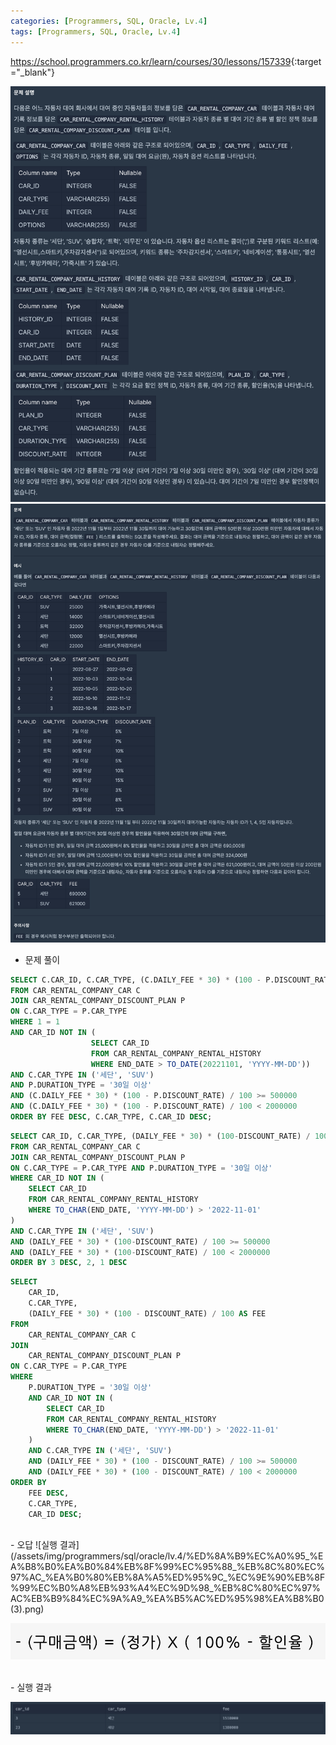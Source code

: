 ```yaml
---
categories: [Programmers, SQL, Oracle, Lv.4]
tags: [Programmers, SQL, Oracle, Lv.4] 
---
```


<https://school.programmers.co.kr/learn/courses/30/lessons/157339>{:target="_blank"}

![문제](/assets/img/programmers/sql/oracle/lv.4/%ED%8A%B9%EC%A0%95_%EA%B8%B0%EA%B0%84%EB%8F%99%EC%95%88_%EB%8C%80%EC%97%AC_%EA%B0%80%EB%8A%A5%ED%95%9C_%EC%9E%90%EB%8F%99%EC%B0%A8%EB%93%A4%EC%9D%98_%EB%8C%80%EC%97%AC%EB%B9%84%EC%9A%A9_%EA%B5%AC%ED%95%98%EA%B8%B0(1).png)
![문제](/assets/img/programmers/sql/oracle/lv.4/%ED%8A%B9%EC%A0%95_%EA%B8%B0%EA%B0%84%EB%8F%99%EC%95%88_%EB%8C%80%EC%97%AC_%EA%B0%80%EB%8A%A5%ED%95%9C_%EC%9E%90%EB%8F%99%EC%B0%A8%EB%93%A4%EC%9D%98_%EB%8C%80%EC%97%AC%EB%B9%84%EC%9A%A9_%EA%B5%AC%ED%95%98%EA%B8%B0(2).png)

- 문제 풀이

```sql
SELECT C.CAR_ID, C.CAR_TYPE, (C.DAILY_FEE * 30) * (100 - P.DISCOUNT_RATE) / 100  AS "FEE"
FROM CAR_RENTAL_COMPANY_CAR C
JOIN CAR_RENTAL_COMPANY_DISCOUNT_PLAN P
ON C.CAR_TYPE = P.CAR_TYPE
WHERE 1 = 1 
AND CAR_ID NOT IN (
                  SELECT CAR_ID 
                  FROM CAR_RENTAL_COMPANY_RENTAL_HISTORY
                  WHERE END_DATE > TO_DATE(20221101, 'YYYY-MM-DD'))
AND C.CAR_TYPE IN ('세단', 'SUV')
AND P.DURATION_TYPE = '30일 이상'
AND (C.DAILY_FEE * 30) * (100 - P.DISCOUNT_RATE) / 100 >= 500000 
AND (C.DAILY_FEE * 30) * (100 - P.DISCOUNT_RATE) / 100 < 2000000
ORDER BY FEE DESC, C.CAR_TYPE, C.CAR_ID DESC;
```
```sql
SELECT CAR_ID, C.CAR_TYPE, (DAILY_FEE * 30) * (100-DISCOUNT_RATE) / 100 AS FEE
FROM CAR_RENTAL_COMPANY_CAR C
JOIN CAR_RENTAL_COMPANY_DISCOUNT_PLAN P
ON C.CAR_TYPE = P.CAR_TYPE AND P.DURATION_TYPE = '30일 이상'
WHERE CAR_ID NOT IN (
    SELECT CAR_ID
    FROM CAR_RENTAL_COMPANY_RENTAL_HISTORY
    WHERE TO_CHAR(END_DATE, 'YYYY-MM-DD') > '2022-11-01'
)
AND C.CAR_TYPE IN ('세단', 'SUV')
AND (DAILY_FEE * 30) * (100-DISCOUNT_RATE) / 100 >= 500000
AND (DAILY_FEE * 30) * (100-DISCOUNT_RATE) / 100 < 2000000
ORDER BY 3 DESC, 2, 1 DESC
```
```sql
SELECT
    CAR_ID,
    C.CAR_TYPE,
    (DAILY_FEE * 30) * (100 - DISCOUNT_RATE) / 100 AS FEE
FROM
    CAR_RENTAL_COMPANY_CAR C
JOIN
    CAR_RENTAL_COMPANY_DISCOUNT_PLAN P
ON C.CAR_TYPE = P.CAR_TYPE
WHERE
    P.DURATION_TYPE = '30일 이상'
    AND CAR_ID NOT IN (
        SELECT CAR_ID
        FROM CAR_RENTAL_COMPANY_RENTAL_HISTORY
        WHERE TO_CHAR(END_DATE, 'YYYY-MM-DD') > '2022-11-01'
    )
    AND C.CAR_TYPE IN ('세단', 'SUV')
    AND (DAILY_FEE * 30) * (100 - DISCOUNT_RATE) / 100 >= 500000
    AND (DAILY_FEE * 30) * (100 - DISCOUNT_RATE) / 100 < 2000000
ORDER BY
    FEE DESC,
    C.CAR_TYPE,
    CAR_ID DESC;
```


<br>
- 오답
![실행 결과](/assets/img/programmers/sql/oracle/lv.4/%ED%8A%B9%EC%A0%95_%EA%B8%B0%EA%B0%84%EB%8F%99%EC%95%88_%EB%8C%80%EC%97%AC_%EA%B0%80%EB%8A%A5%ED%95%9C_%EC%9E%90%EB%8F%99%EC%B0%A8%EB%93%A4%EC%9D%98_%EB%8C%80%EC%97%AC%EB%B9%84%EC%9A%A9_%EA%B5%AC%ED%95%98%EA%B8%B0(3).png)

![실행 결과](/assets/img/programmers/sql/oracle/lv.4/%ED%8A%B9%EC%A0%95_%EA%B8%B0%EA%B0%84%EB%8F%99%EC%95%88_%EB%8C%80%EC%97%AC_%EA%B0%80%EB%8A%A5%ED%95%9C_%EC%9E%90%EB%8F%99%EC%B0%A8%EB%93%A4%EC%9D%98_%EB%8C%80%EC%97%AC%EB%B9%84%EC%9A%A9_%EA%B5%AC%ED%95%98%EA%B8%B0(4).png)

<br>
- 실행 결과

![실행 결과](/assets/img/programmers/sql/oracle/lv.4/%ED%8A%B9%EC%A0%95_%EA%B8%B0%EA%B0%84%EB%8F%99%EC%95%88_%EB%8C%80%EC%97%AC_%EA%B0%80%EB%8A%A5%ED%95%9C_%EC%9E%90%EB%8F%99%EC%B0%A8%EB%93%A4%EC%9D%98_%EB%8C%80%EC%97%AC%EB%B9%84%EC%9A%A9_%EA%B5%AC%ED%95%98%EA%B8%B0(5).png)
